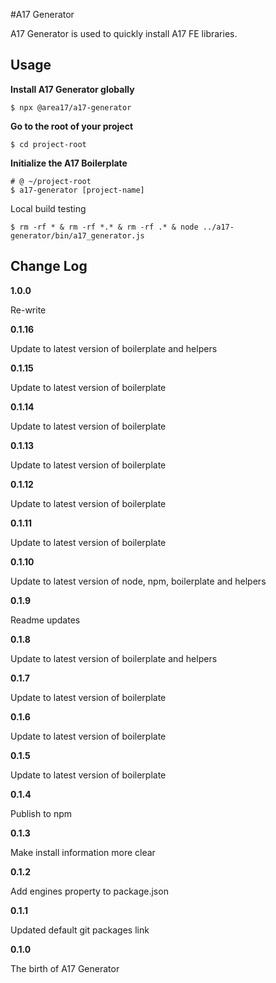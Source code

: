 #A17 Generator

A17 Generator is used to quickly install A17 FE libraries.


## Usage

**Install A17 Generator globally**

  ```shell
  $ npx @area17/a17-generator
  ```

**Go to the root of your project**

  ```shell
  $ cd project-root
  ```

**Initialize the A17 Boilerplate**

  ```shell
  # @ ~/project-root
  $ a17-generator [project-name]
  ```


Local build testing

```shell
$ rm -rf * & rm -rf *.* & rm -rf .* & node ../a17-generator/bin/a17_generator.js
```

## Change Log

**1.0.0**

Re-write

**0.1.16**

Update to latest version of boilerplate and helpers

**0.1.15**

Update to latest version of boilerplate

**0.1.14**

Update to latest version of boilerplate

**0.1.13**

Update to latest version of boilerplate

**0.1.12**

Update to latest version of boilerplate

**0.1.11**

Update to latest version of boilerplate

**0.1.10**

Update to latest version of node, npm, boilerplate and helpers

**0.1.9**

Readme updates

**0.1.8**

Update to latest version of boilerplate and helpers

**0.1.7**

Update to latest version of boilerplate

**0.1.6**

Update to latest version of boilerplate

**0.1.5**

Update to latest version of boilerplate

**0.1.4**

Publish to npm

**0.1.3**

Make install information more clear

**0.1.2**

Add engines property to package.json

**0.1.1**

Updated default git packages link

**0.1.0**

The birth of A17 Generator
